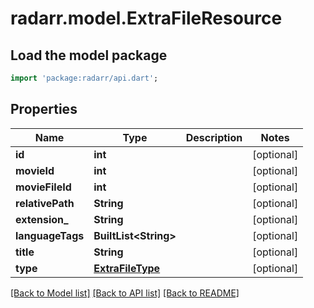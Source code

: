 # radarr.model.ExtraFileResource

## Load the model package
```dart
import 'package:radarr/api.dart';
```

## Properties
Name | Type | Description | Notes
------------ | ------------- | ------------- | -------------
**id** | **int** |  | [optional] 
**movieId** | **int** |  | [optional] 
**movieFileId** | **int** |  | [optional] 
**relativePath** | **String** |  | [optional] 
**extension_** | **String** |  | [optional] 
**languageTags** | **BuiltList&lt;String&gt;** |  | [optional] 
**title** | **String** |  | [optional] 
**type** | [**ExtraFileType**](ExtraFileType.md) |  | [optional] 

[[Back to Model list]](../README.md#documentation-for-models) [[Back to API list]](../README.md#documentation-for-api-endpoints) [[Back to README]](../README.md)


